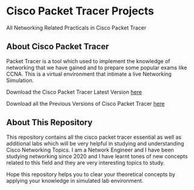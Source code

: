 # Cisco Packet Tracer Projects
All Networking Related Practicals in Cisco Packet Tracer

## About Cisco Packet Tracer
Packet Tracer is a tool which used to implement the knowledge of networking that we have gained and to prepare some popular exams like CCNA. This is a virtual environment that intimate a live Networking Simulation.

Download the Cisco Packet Tracer Latest Version [here](https://www.netacad.com/courses/packet-tracer)

Download all the Previous Versions of Cisco Packet Tracer [here](https://www.computernetworkingnotes.com/ccna-study-guide/download-packet-tracer-for-windows-and-linux.html)

## About This Repository

  This repository contains all the cisco packet tracer essential as well as additional labs which will be very helpful in studying and understanding Cisco Networking Topics. I am a Network Engineer and I have been studying networking since 2020 and I have learnt tones of new concepts related to this field and they are very interesting topics to study.

Hope this repository helps you to clear your theoretical concepts by applying your knowledge in simulated lab environment.
